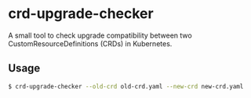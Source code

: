 # crd-upgrade-checker

A small tool to check upgrade compatibility between two CustomResourceDefinitions (CRDs) in Kubernetes.

## Usage

```bash
$ crd-upgrade-checker --old-crd old-crd.yaml --new-crd new-crd.yaml
```